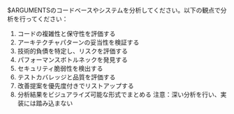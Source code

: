 $ARGUMENTSのコードベースやシステムを分析してください。以下の観点で分析を行ってください：
1. コードの複雑性と保守性を評価する
2. アーキテクチャパターンの妥当性を検証する
3. 技術的負債を特定し、リスクを評価する
4. パフォーマンスボトルネックを発見する
5. セキュリティ脆弱性を検出する
6. テストカバレッジと品質を評価する
7. 改善提案を優先度付きでリストアップする
8. 分析結果をビジュアライズ可能な形式でまとめる
注意：深い分析を行い、実装には踏み込まない